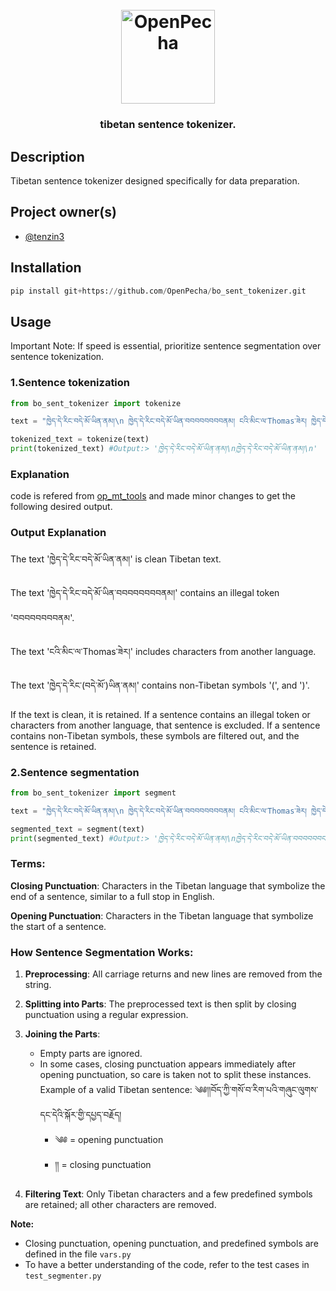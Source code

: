 
<h1 align="center">
  <br>
  <a href="https://openpecha.org"><img src="https://avatars.githubusercontent.com/u/82142807?s=400&u=19e108a15566f3a1449bafb03b8dd706a72aebcd&v=4" alt="OpenPecha" width="150"></a>
  <br>
</h1>

<!-- Replace with 1-sentence description about what this tool is or does.-->

<h3 align="center">tibetan sentence tokenizer.</h3>

## Description

Tibetan sentence tokenizer designed specifically for data preparation.

## Project owner(s)

<!-- Link to the repo owners' github profiles -->

- [@tenzin3](https://github.com/tenzin3)

## Installation

```py
pip install git+https://github.com/OpenPecha/bo_sent_tokenizer.git
```

## Usage

Important Note: If speed is essential, prioritize sentence segmentation over sentence tokenization.


### 1.Sentence tokenization

```py
from bo_sent_tokenizer import tokenize

text = "ཁྱེད་དེ་རིང་བདེ་མོ་ཡིན་ནམ།\n ཁྱེད་དེ་རིང་བདེ་མོ་ཡིན་བབབབབབབབནམ། ངའི་མིང་ལ་Thomas་ཟེར། ཁྱེད་དེ་རིང་(བདེ་མོ་)ཡིན་ནམ།"

tokenized_text = tokenize(text)
print(tokenized_text) #Output:> 'ཁྱེད་དེ་རིང་བདེ་མོ་ཡིན་ནམ།\nཁྱེད་དེ་རིང་བདེ་མོ་ཡིན་ནམ།\n'


```

### Explanation
code is refered from [op_mt_tools](https://github.com/OpenPecha/mt-training-data-prep-tools/blob/main/src/op_mt_tools/tokenizers.py) and
made minor changes to get the following desired output.

### Output Explanation
The text 'ཁྱེད་དེ་རིང་བདེ་མོ་ཡིན་ནམ།' is clean Tibetan text.

The text 'ཁྱེད་དེ་རིང་བདེ་མོ་ཡིན་བབབབབབབབནམ།' contains an illegal token 'བབབབབབབབནམ'.

The text 'ངའི་མིང་ལ་Thomas་ཟེར།' includes characters from another language.

The text 'ཁྱེད་དེ་རིང་(བདེ་མོ་)ཡིན་ནམ།' contains non-Tibetan symbols '(', and ')'.

If the text is clean, it is retained. If a sentence contains an illegal token or characters from another language, that sentence is excluded. If a sentence contains non-Tibetan symbols, these symbols are filtered out, and the sentence is retained.

### 2.Sentence segmentation

```py
from bo_sent_tokenizer import segment

text = "ཁྱེད་དེ་རིང་བདེ་མོ་ཡིན་ནམ།\n ཁྱེད་དེ་རིང་བདེ་མོ་ཡིན་བབབབབབབབནམ། ངའི་མིང་ལ་Thomas་ཟེར། ཁྱེད་དེ་རིང་(བདེ་མོ་)ཡིན་ནམ།"

segmented_text = segment(text)
print(segmented_text) #Output:> 'ཁྱེད་དེ་རིང་བདེ་མོ་ཡིན་ནམ།\nཁྱེད་དེ་རིང་བདེ་མོ་ཡིན་བབབབབབབབནམ།\nངའི་མིང་ལ་ ་ཟེར།\nཁྱེད་དེ་རིང(བདེ་མོ་)ཡིན་ནམ།\n'

```

### Terms:

**Closing Punctuation**: Characters in the Tibetan language that symbolize the end of a sentence, similar to a full stop in English.

**Opening Punctuation**: Characters in the Tibetan language that symbolize the start of a sentence.

### How Sentence Segmentation Works:

1. **Preprocessing**: All carriage returns and new lines are removed from the string.

2. **Splitting into Parts**: The preprocessed text is then split by closing punctuation using a regular expression.

3. **Joining the Parts**:
   - Empty parts are ignored.
   - In some cases, closing punctuation appears immediately after opening punctuation, so care is taken not to split these instances.
    Example of a valid Tibetan sentence: ༄༅།།བོད་ཀྱི་གསོ་བ་རིག་པའི་གཞུང་ལུགས་དང་དེའི་སྐོར་གྱི་དཔྱད་བརྗོད།
     - ༄༅ = opening punctuation
     - །། = closing punctuation

4. **Filtering Text**: Only Tibetan characters and a few predefined symbols are retained; all other characters are removed.

**Note:**
- Closing punctuation, opening punctuation, and predefined symbols are defined in the file `vars.py`
- To have a better understanding of the code, refer to the test cases in `test_segmenter.py`
